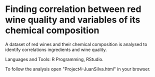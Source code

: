 # Finding correlation between red wine quality and variables of its chemical composition

A dataset of red wines and their chemical composition is analysed to identify correlations ingredients and wine quality.

Languages and Tools: R Programming, RStudio.

To follow the analysis open "Project4-JuanSilva.html" in your browser.
